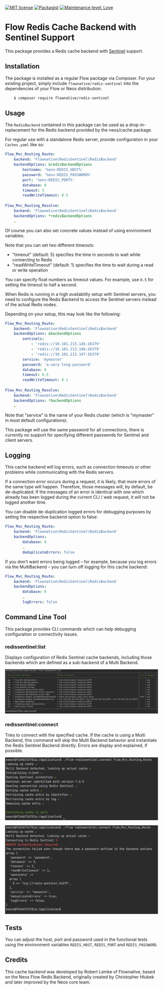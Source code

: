 [![MIT license](http://img.shields.io/badge/license-MIT-brightgreen.svg)](http://opensource.org/licenses/MIT)
[![Packagist](https://img.shields.io/packagist/v/flownative/redis-sentinel.svg)](https://packagist.org/packages/flownative/redis-sentinel)
[![Maintenance level: Love](https://img.shields.io/badge/maintenance-%E2%99%A1%E2%99%A1%E2%99%A1-ff69b4.svg)](https://www.flownative.com/en/products/open-source.html)

# Flow Redis Cache Backend with Sentinel Support

This package provides a Redis cache backend with
[Sentinel](https://redis.io/topics/sentinel) support.

## Installation

The package is installed as a regular Flow package via Composer. For your
existing project, simply include `flownative/redis-sentinel` into the
dependencies of your Flow or Neos distribution:

```bash
    $ composer require flownative/redis-sentinel
```

## Usage

The `RedisBackend` contained in this package can be used as a
drop-in-replacement for the Redis backend provided by the neos/cache package.

For regular use with a standalone Redis server, provide configuration in your
`Caches.yaml` like so:

```yaml
Flow_Mvc_Routing_Route:
    backend: 'Flownative\RedisSentinel\RedisBackend'
    backendOptions: &redisBackendOptions
        hostname: '%env:REDIS_HOST%'
        password: '%env:REDIS_PASSWORD%'
        port: '%env:REDIS_PORT%'
        database: 0
        timeout: 5
        readWriteTimeout: 0.5

Flow_Mvc_Routing_Resolve:
    backend: 'Flownative\RedisSentinel\RedisBackend'
    backendOptions: *redisBackendOptions
    …
```

Of course you can also set concrete values instead of using environment
variables.

Note that you can set two different timeouts:

- "timeout" (default: 5) specifies the time in seconds to wait while 
  connecting to Redis
- "readWriteTimeout" (default: 1) specifies the time to wait during a read 
  or write operation

You can specify float numbers as timeout values. For example, use `0.5` for 
setting the timeout to half a second.

When Redis is running in a high availability setup with Sentinel servers, you
need to configure the Redis Backend to access the Sentinel servers instead of
the actual Redis nodes.

Depending on your setup, this may look like the following:

```yaml
Flow_Mvc_Routing_Route:
    backend: 'Flownative\RedisSentinel\RedisBackend'
    backendOptions: &backendOptions
        sentinels:
            - 'redis://10.101.213.145:26379'
            - 'redis://10.101.213.146:26379'
            - 'redis://10.101.213.147:26379'
        service: 'mymaster'
        password: 'a-very-long-password'
        database: 0
        timeout: 0.5
        readWriteTimeout: 0.1

Flow_Mvc_Routing_Resolve:
    backend: 'Flownative\RedisSentinel\RedisBackend'
    backendOptions: *backendOptions
    …
``` 

Note that "service" is the name of your Redis cluster (which is "mymaster" in
most default configurations).

This package will use the same password for all connections, there is 
currently no support for specifying different passwords for Sentinel and 
client servers.

## Logging

This cache backend will log errors, such as connection timeouts or other
problems while communicating with the Redis servers.

If a connection error occurs during a request, it is likely, that more errors of
the same type will happen. Therefore, those messages will, by default, be
de-duplicated: If the messages of an error is identical with one which already
has been logged during the current CLI / web request, it will not be logged
another time.

You can disable de-duplication logged errors for debugging purposes by
setting the respective backend option to false:

```yaml
Flow_Mvc_Routing_Route:
    backend: 'Flownative\RedisSentinel\RedisBackend'
    backendOptions:
        database: 0
        …
        deduplicateErrors: false
```

If you don't want errors being logged – for example, because you log errors via
the MultiBackend – you can turn off logging for this cache backend:

```yaml
Flow_Mvc_Routing_Route:
    backend: 'Flownative\RedisSentinel\RedisBackend'
    backendOptions:
        database: 0
        …
        logErrors: false
```

## Command Line Tool

This package provides CLI commands which can help debugging configuration or 
connectivity issues.

### redissentinel:list

Displays configuration of Redis Sentinel cache backends, including those 
backends which are defined as a sub-backend of a Multi Backend. 

![Screenshot](./Documentation/Screenshot-ListCommand.png)

### redissentinel:connect

Tries to connect with the specified cache. If the cache is using a Multi 
Backend, this command will skip the Multi Backend behavior and instantiate 
the Redis Sentinel Backend directly. Errors are display and explained, if 
possible. 

![Screenshot](./Documentation/Screenshot-ConnectCommand.png)

![Screenshot](./Documentation/Screenshot-ConnectCommandWithError.png)

## Tests

You can adjust the host, port and password used in the functional tests 
using the environment variables `REDIS_HOST`, `REDIS_PORT` and `REDIS_PASSWORD`.

## Credits

This cache backend was developed by Robert Lemke of Flownative, based on the
Neos Flow Redis Backend, originally created by Christopher Hlubek and later
improved by the Neos core team. 
